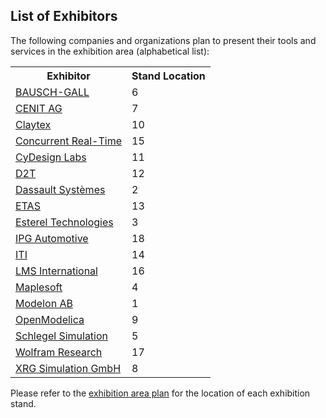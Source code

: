 <h2>List of Exhibitors</h2>
<p>The following companies and organizations plan to present their tools and services in the exhibition area (alphabetical list):</p>
<table style="width:100%">
    <tr>
        <th>Exhibitor</th>
        <th>Stand Location</th>
    </tr>
    <tr>
        <td><a href="exhibitor_6.html">BAUSCH-GALL</a></td>
        <td>6</td>
    </tr>
    <tr>
        <td><a href="exhibitor_7.html">CENIT AG</a></td>
        <td>7</td>
    </tr>
    <tr>
        <td><a href="exhibitor_10.html">Claytex</a></td>
        <td>10</td>
    </tr>
    <tr>
        <td><a href="exhibitor_15.html">Concurrent Real-Time</a></td>
        <td>15</td>
    </tr>
    <tr>
        <td><a href="exhibitor_11.html">CyDesign Labs</a></td>
        <td>11</td>
    </tr>
    <tr>
        <td><a href="exhibitor_12.html">D2T</a></td>
        <td>12</td>
    </tr>
    <tr>
        <td><a href="exhibitor_2.html">Dassault Systèmes</a></td>
        <td>2</td>
    </tr>
    <tr>
        <td><a href="exhibitor_13.html">ETAS</a></td>
        <td>13</td>
    </tr>
    <tr>
        <td><a href="exhibitor_3.html">Esterel Technologies</a></td>
        <td>3</td>
    </tr>
    <tr>
        <td><a href="exhibitor_18.html">IPG Automotive</a></td>
        <td>18</td>
    </tr>
    <tr>
        <td><a href="exhibitor_14.html">ITI</a></td>
        <td>14</td>
    </tr>
    <tr>
        <td><a href="exhibitor_16.html">LMS International</a></td>
        <td>16</td>
    </tr>
    <tr>
        <td><a href="exhibitor_4.html">Maplesoft</a></td>
        <td>4</td>
    </tr>
    <tr>
        <td><a href="exhibitor_1.html">Modelon AB</a></td>
        <td>1</td>
    </tr>
    <tr>
        <td><a href="exhibitor_9.html">OpenModelica</a></td>
        <td>9</td>
    </tr>
    <tr>
        <td><a href="exhibitor_5.html">Schlegel Simulation</a></td>
        <td>5</td>
    </tr>
    <tr>
        <td><a href="exhibitor_17.html">Wolfram Research</a></td>
        <td>17</td>
    </tr>
    <tr>
        <td><a href="exhibitor_8.html">XRG Simulation GmbH</a></td>
        <td>8</td>
    </tr>
</table>
<p>Please refer to the <a href="../static/images/exhibition_overview.png">exhibition area plan</a> for the location of each exhibition stand.</p>